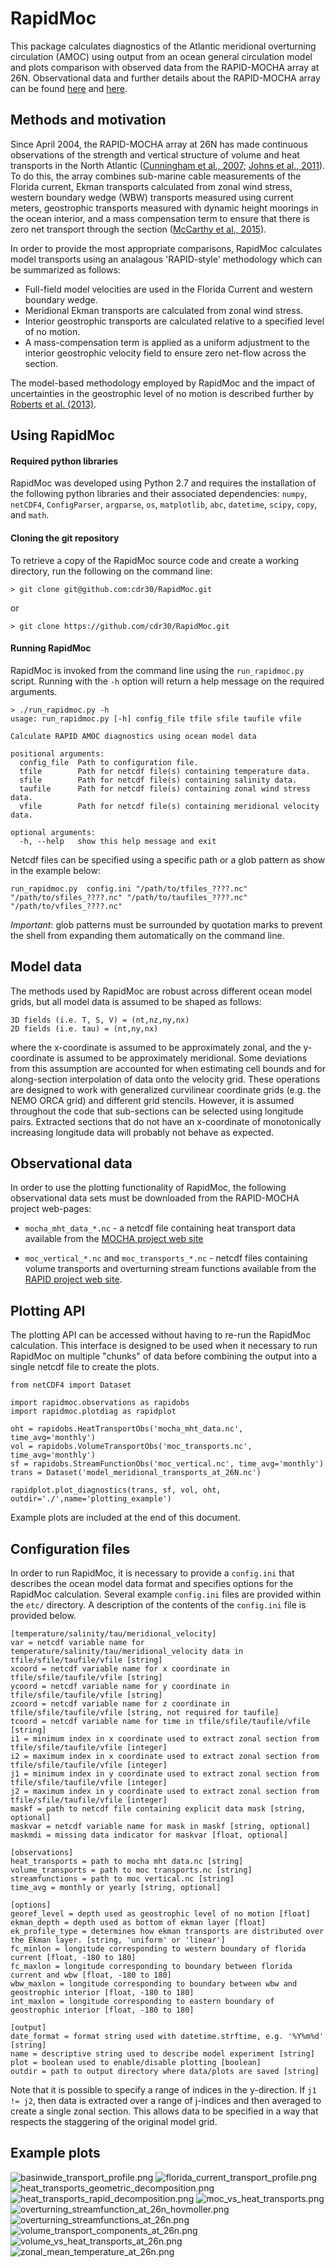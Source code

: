 # RapidMoc
This package calculates diagnostics of the Atlantic meridional overturning circulation (AMOC) using output from an ocean general circulation model and plots comparison with observed data from the RAPID-MOCHA array at 26N. Observational data and further details about the RAPID-MOCHA array can be found [here](http://www.rapid.ac.uk/) and [here](https://www.rsmas.miami.edu/users/mocha/mocha_results.htm).

## Methods and motivation

Since April 2004, the RAPID-MOCHA array at 26N has made continuous observations of the strength and vertical structure of volume and heat transports in the North Atlantic ([Cunningham et al., 2007](http://science.sciencemag.org/content/317/5840/935); [Johns et al., 2011](http://journals.ametsoc.org/doi/abs/10.1175/2010JCLI3997.1)).  To do this, the array combines sub-marine cable measurements of the Florida current, Ekman transports calculated from zonal wind stress, western boundary wedge (WBW) transports measured using current meters, geostrophic transports measured with dynamic height moorings in the ocean interior, and a mass compensation term to ensure that there is zero net transport through the section ([McCarthy et al., 2015](http://www.sciencedirect.com/science/article/pii/S0079661114001694)).

In order to provide the most appropriate comparisons, RapidMoc calculates model transports using an analagous 'RAPID-style' methodology which can be summarized as follows:

* Full-field model velocities are used in the Florida Current and western boundary wedge.
* Meridional Ekman transports are calculated from zonal wind stress.
* Interior geostrophic transports are calculated relative to a specified level of no motion.
* A mass-compensation term is applied as a uniform adjustment to the interior geostrophic velocity field to ensure zero net-flow across the section.

The model-based methodology employed by RapidMoc and the impact of uncertainties in the geostrophic level of no motion is described further by [Roberts et al. (2013)](http://onlinelibrary.wiley.com/doi/10.1002/grl.50930/full).

## Using RapidMoc
#### Required python libraries
RapidMoc was developed using Python 2.7 and requires the installation of the following python libraries and their associated dependencies: `numpy`, `netCDF4`, `ConfigParser`, `argparse`, `os`, `matplotlib`, `abc`, `datetime`, `scipy`, `copy`, and `math`. 


#### Cloning the git repository
To retrieve a copy of the RapidMoc source code and create a working directory, run the following on the command line: 

```> git clone git@github.com:cdr30/RapidMoc.git```

or 

```> git clone https://github.com/cdr30/RapidMoc.git```


#### Running RapidMoc
RapidMoc is invoked from the command line using the `run_rapidmoc.py` script. Running with the `-h` option will return a help message on the required arguments.

```
> ./run_rapidmoc.py -h 
usage: run_rapidmoc.py [-h] config_file tfile sfile taufile vfile

Calculate RAPID AMOC diagnostics using ocean model data

positional arguments:
  config_file  Path to configuration file.
  tfile        Path for netcdf file(s) containing temperature data.
  sfile        Path for netcdf file(s) containing salinity data.
  taufile      Path for netcdf file(s) containing zonal wind stress data.
  vfile        Path for netcdf file(s) containing meridional velocity data.

optional arguments:
  -h, --help   show this help message and exit
```

Netcdf files can be specified using a specific path or a glob pattern as show in the example below:
```
run_rapidmoc.py  config.ini "/path/to/tfiles_????.nc" "/path/to/sfiles_????.nc" "/path/to/taufiles_????.nc" "/path/to/vfiles_????.nc" 
```

*Important*: glob patterns must be surrounded by quotation marks to prevent the shell from expanding them automatically on the command line. 


## Model data
The methods used by RapidMoc are robust across different ocean model grids, but all model data is assumed to be shaped as follows:

```
3D fields (i.e. T, S, V) = (nt,nz,ny,nx)
2D fields (i.e. tau) = (nt,ny,nx)

```
where the x-coordinate is assumed to be approximately zonal, and the y-coordinate is assumed to be approximately meridional. Some deviations from this assumption are accounted for when estimating cell bounds and for along-section interpolation of data onto the velocity grid. These operations are designed to work with generalized curvilinear coordinate grids (e.g. the NEMO ORCA grid) and different grid stencils. However, it is assumed throughout the code that sub-sections can be selected using longitude pairs. Extracted sections that do not have an x-coordinate of monotonically increasing longitude data will probably not behave as expected.

## Observational data
In order to use the plotting functionality of RapidMoc, the following observational data sets must be downloaded from the RAPID-MOCHA project web-pages:

* `mocha_mht_data_*.nc` - a netcdf file containing heat transport data available from the [MOCHA project web site](https://www.rsmas.miami.edu/users/mocha/mocha_results.htm)  

* `moc_vertical_*.nc` and `moc_transports_*.nc` - netcdf files containing volume transports and overturning stream functions available from the [RAPID project web site](http://www.rapid.ac.uk/rapidmoc/rapid_data/datadl.php).

## Plotting API
The plotting API can be accessed without having to re-run the RapidMoc calculation.  This interface is designed to be used when it necessary to run RapidMoc on multiple "chunks" of data before combining the output into a single netcdf file to create the plots.


```
from netCDF4 import Dataset

import rapidmoc.observations as rapidobs
import rapidmoc.plotdiag as rapidplot

oht = rapidobs.HeatTransportObs('mocha_mht_data.nc', time_avg='monthly')
vol = rapidobs.VolumeTransportObs('moc_transports.nc', time_avg='monthly')
sf = rapidobs.StreamFunctionObs('moc_vertical.nc', time_avg='monthly')
trans = Dataset('model_meridional_transports_at_26N.nc')

rapidplot.plot_diagnostics(trans, sf, vol, oht, outdir='./',name='plotting_example')

```

Example plots are included at the end of this document.

## Configuration files
In order to run RapidMoc, it is necessary to provide a `config.ini` that describes the ocean model data format and specifies options for the RapidMoc calculation. Several example `config.ini` files are provided within the  `etc/` directory. A description of the contents of the `config.ini` file is provided below.

```
[temperature/salinity/tau/meridional_velocity]
var = netcdf variable name for temperature/salinity/tau/meridional_velocity data in tfile/sfile/taufile/vfile [string]
xcoord = netcdf variable name for x coordinate in tfile/sfile/taufile/vfile [string]
ycoord = netcdf variable name for y coordinate in tfile/sfile/taufile/vfile [string]
zcoord = netcdf variable name for z coordinate in tfile/sfile/taufile/vfile [string, not required for taufile]
tcoord = netcdf variable name for time in tfile/sfile/taufile/vfile [string]
i1 = minimum index in x coordinate used to extract zonal section from tfile/sfile/taufile/vfile [integer]
i2 = maximum index in x coordinate used to extract zonal section from tfile/sfile/taufile/vfile [integer]
j1 = minimum index in y coordinate used to extract zonal section from tfile/sfile/taufile/vfile [integer]
j2 = maximum index in y coordinate used to extract zonal section from tfile/sfile/taufile/vfile [integer] 
maskf = path to netcdf file containing explicit data mask [string, optional]
maskvar = netcdf variable name for mask in maskf [string, optional]
maskmdi = missing data indicator for maskvar [float, optional]

[observations]
heat_transports = path to mocha mht data.nc [string]
volume_transports = path to moc transports.nc [string]
streamfunctions = path to moc vertical.nc [string]
time_avg = monthly or yearly [string, optional]

[options]
georef_level = depth used as geostrophic level of no motion [float]
ekman_depth = depth used as bottom of ekman layer [float]
ek_profile_type = determines how ekman transports are distributed over the Ekman layer. [string, 'uniform' or 'linear']
fc_minlon = longitude corresponding to western boundary of florida current [float, -180 to 180]
fc_maxlon = longitude corresponding to boundary between florida current and wbw [float, -180 to 180]
wbw_maxlon = longitude corresponding to boundary between wbw and geostrophic interior [float, -180 to 180]
int_maxlon = longitude corresponding to eastern boundary of geostrophic interior [float, -180 to 180]

[output]
date_format = format string used with datetime.strftime, e.g. '%Y%m%d' [string]
name = descriptive string used to describe model experiment [string]
plot = boolean used to enable/disable plotting [boolean] 
outdir = path to output directory where data/plots are saved [string]
```

Note that it is possible to specify a range of indices in the y-direction. If `j1 != j2`, then data is extracted over a range of j-indices and then averaged to create a single zonal section. This allows data to be specified in a way that respects the staggering of the original model grid. 

## Example plots
![basinwide_transport_profile.png](example_plots/basinwide_transport_profile.png)
![florida_current_transport_profile.png](example_plots/florida_current_transport_profile.png)
![heat_transports_geometric_decomposition.png](example_plots/heat_transports_geometric_decomposition.png)
![heat_transports_rapid_decomposition.png](example_plots/heat_transports_rapid_decomposition.png)
![moc_vs_heat_transports.png](example_plots/moc_vs_heat_transports.png)
![overturning_streamfunction_at_26n_hovmoller.png](example_plots/overturning_streamfunction_at_26n_hovmoller.png)
![overturning_streamfunctions_at_26n.png](example_plots/overturning_streamfunctions_at_26n.png)
![volume_transport_components_at_26n.png](example_plots/volume_transport_components_at_26n.png)
![volume_vs_heat_transports_at_26n.png](example_plots/volume_vs_heat_transports_at_26n.png)
![zonal_mean_temperature_at_26n.png](example_plots/zonal_mean_temperature_at_26n.png)
